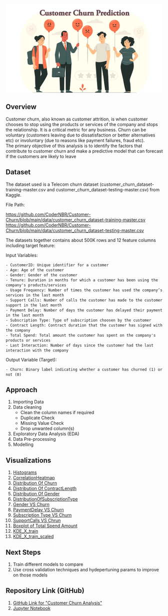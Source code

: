 ![](images/CustomerChrun.png)

## Overview

Customer churn, also known as customer attrition, is when customer chooses to stop using the products or services of the company and stops the relationship. It is a critical metric for any business. Churn can be voluntary (customers leaving due to dissatisfaction or better alternatives etc) or involuntary (due to reasons like payment failures, fraud etc).  
The primary objective of this analysis is to identify the factors that contribute to customer churn and make a predictive model that can forecast if the customers are likely to leave 

## Dataset

The dataset used is a Telecom churn dataset (customer_churn_dataset-training-master.csv and customer_churn_dataset-testing-master.csv) from Kaggle.

File Path:  

https://github.com/CoderNBR/Customer-Churn/blob/main/data/customer_churn_dataset-training-master.csv  
https://github.com/CoderNBR/Customer-Churn/blob/main/data/customer_churn_dataset-testing-master.csv

The datasets together contains about 500K rows and 12 feature columns including target feature:

Input Variables:

    - CustomerID: Unique identifier for a customer
    - Age: Age of the customer
    - Gender: Gender of the customer
    - Tenure: Duration in months for which a customer has been using the company's products/services
    - Usage Frequency: Number of times the customer has used the company’s services in the last month
    - Support Calls: Number of calls the customer has made to the customer support in the last month
    - Payment Delay: Number of days the customer has delayed their payment in the last month
    - Subscription Type: Type of subscription choosen by the customer
    - Contract Length: Contract duration that the customer has signed with the company
    - Total Spend: Total amount the customer has spent on the company's products or services
    - Last Interaction: Number of days since the customer had the last interaction with the company

Output Variable (Target):

    - Churn: Binary label indicating whether a customer has churned (1) or not (0) 

## Approach

1. Importing Data
2. Data cleaning
    - Clean the column names if required
    - Duplicate Check
    - Missing Value Check
    - Drop unwanted column(s)
3. Exploratory Data Analysis (EDA)
4. Data Pre-processing
5. Modelling


## Visualizations

1. [Histograms](https://github.com/CoderNBR/Customer-Churn/blob/main/images/Histograms.png)
2. [CorrelationHeatmap](https://github.com/CoderNBR/Customer-Churn/blob/main/images/CorrelationHeatmap.png)
3. [Distribution Of Churn](https://github.com/CoderNBR/Customer-Churn/blob/main/images/DistributionOfChurn.png)
4. [Distribution Of ContractLength](https://github.com/CoderNBR/Customer-Churn/blob/main/images/DistributionOfContractLength.png)
5. [Distribution Of Gender](https://github.com/CoderNBR/Customer-Churn/blob/main/images/DistributionOfGender.png)
6. [DistributionOfSubscriptionType](https://github.com/CoderNBR/Customer-Churn/blob/main/images/DistributionOfSubscriptionType.png)
7. [Gender VS Churn](https://github.com/CoderNBR/Customer-Churn/blob/main/images/GenderVSChurn.png)
8. [PaymentDelay VS Churn](https://github.com/CoderNBR/Customer-Churn/blob/main/images/PaymentDelayVSChurn.png)
9. [Subscription Type VS Churn](https://github.com/CoderNBR/Customer-Churn/blob/main/images/SubscriptionTypeVSChurn.png)
10. [SupportCalls VS Chrun](https://github.com/CoderNBR/Customer-Churn/blob/main/images/SupportCallsVSChrun.png)
11. [Boxplot of Total Spend Amount](https://github.com/CoderNBR/Customer-Churn/blob/main/images/TotalSpendAmountBoxplot.png)
12. [KDE_X_train](https://github.com/CoderNBR/Customer-Churn/blob/main/images/KDE_X_train.png)
13. [KDE_X_train_scaled](https://github.com/CoderNBR/Customer-Churn/blob/main/images/KDE_X_train_scaled.png)

  
## Next Steps

1. Train different models to compare
2. Use cross validation techniques and hydepertuning params to improve on those models


## Repository Link (GitHub)

1. [GitHub Link for "Customer Churn Analysis"](https://github.com/CoderNBR/Customer-Churn)
2. [Jupyter Notebook](https://github.com/CoderNBR/Customer-Churn/blob/main/CustomerChurn_EDA.ipynb)
